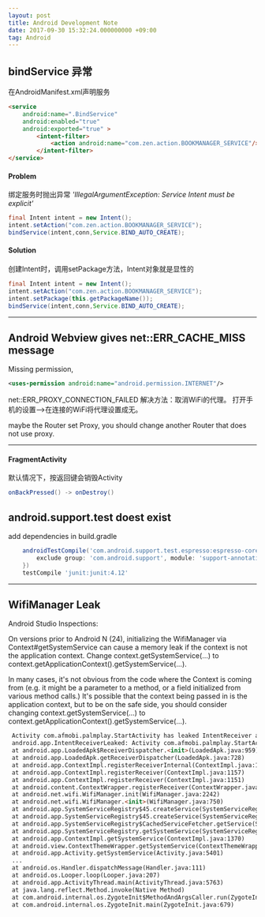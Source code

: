 ```yaml
---
layout: post
title: Android Development Note
date: 2017-09-30 15:32:24.000000000 +09:00
tag: Android
---
```


bindService 异常
--------------------------------------

在AndroidManifest.xml声明服务
```html
<service  
    android:name=".BindService"  
    android:enabled="true"  
    android:exported="true" >  
        <intent-filter>  
            <action android:name="com.zen.action.BOOKMANAGER_SERVICE"/>  
        </intent-filter>  
</service>  
```

#### Problem

绑定服务时抛出异常 *'IllegalArgumentException: Service Intent must be explicit'*
```java
final Intent intent = new Intent();  
intent.setAction("com.zen.action.BOOKMANAGER_SERVICE");  
bindService(intent,conn,Service.BIND_AUTO_CREATE);  
```


#### Solution
创建Intent时，调用setPackage方法，Intent对象就是显性的
```java
final Intent intent = new Intent();  
intent.setAction("com.zen.action.BOOKMANAGER_SERVICE");  
intent.setPackage(this.getPackageName());  
bindService(intent,conn,Service.BIND_AUTO_CREATE);  
```

---
Android Webview gives net::ERR_CACHE_MISS message
---
Missing permission, 
```xml
<uses-permission android:name="android.permission.INTERNET"/>
```

net::ERR_PROXY_CONNECTION_FAILED
解决方法：取消WiFi的代理。
打开手机的设置—>在连接的WiFi将代理设置成无。

maybe the Router set Proxy, you should change another Router that does not use proxy.

---
#### FragmentActivity 

默认情况下，按返回键会销毁Activity

```java
onBackPressed() -> onDestroy()
```



android.support.test doest exist
---

add dependencies in build.gradle

```groovy
    androidTestCompile('com.android.support.test.espresso:espresso-core:2.2.2', {
        exclude group: 'com.android.support', module: 'support-annotations'
    })
    testCompile 'junit:junit:4.12'
```

---
WifiManager Leak 
---

Android Studio Inspections:

On versions prior to Android N (24), initializing the WifiManager via Context#getSystemService can cause a memory leak if the context is not the application context. Change context.getSystemService(...) to context.getApplicationContext().getSystemService(...).

In many cases, it's not obvious from the code where the Context is coming from (e.g. it might be a parameter to a method, or a field initialized from various method calls.) It's possible that the context being passed in is the application context, but to be on the safe side, you should consider changing context.getSystemService(...) to context.getApplicationContext().getSystemService(...).

```html
 Activity com.afmobi.palmplay.StartActivity has leaked IntentReceiver android.net.wifi.WifiManager$1@9552346 that was originally registered here. Are you missing a call to unregisterReceiver()?
 android.app.IntentReceiverLeaked: Activity com.afmobi.palmplay.StartActivity has leaked IntentReceiver android.net.wifi.WifiManager$1@9552346 that was originally registered here. Are you missing a call to unregisterReceiver()?
 at android.app.LoadedApk$ReceiverDispatcher.<init>(LoadedApk.java:959)
 at android.app.LoadedApk.getReceiverDispatcher(LoadedApk.java:728)
 at android.app.ContextImpl.registerReceiverInternal(ContextImpl.java:1177)
 at android.app.ContextImpl.registerReceiver(ContextImpl.java:1157)
 at android.app.ContextImpl.registerReceiver(ContextImpl.java:1151)
 at android.content.ContextWrapper.registerReceiver(ContextWrapper.java:554)
 at android.net.wifi.WifiManager.init(WifiManager.java:2242)
 at android.net.wifi.WifiManager.<init>(WifiManager.java:750)
 at android.app.SystemServiceRegistry$45.createService(SystemServiceRegistry.java:551)
 at android.app.SystemServiceRegistry$45.createService(SystemServiceRegistry.java:548)
 at android.app.SystemServiceRegistry$CachedServiceFetcher.getService(SystemServiceRegistry.java:872)
 at android.app.SystemServiceRegistry.getSystemService(SystemServiceRegistry.java:825)
 at android.app.ContextImpl.getSystemService(ContextImpl.java:1370)
 at android.view.ContextThemeWrapper.getSystemService(ContextThemeWrapper.java:123)
 at android.app.Activity.getSystemService(Activity.java:5401)
 ...
 at android.os.Handler.dispatchMessage(Handler.java:111)
 at android.os.Looper.loop(Looper.java:207)
 at android.app.ActivityThread.main(ActivityThread.java:5763)
 at java.lang.reflect.Method.invoke(Native Method)
 at com.android.internal.os.ZygoteInit$MethodAndArgsCaller.run(ZygoteInit.java:789)
 at com.android.internal.os.ZygoteInit.main(ZygoteInit.java:679)
```
